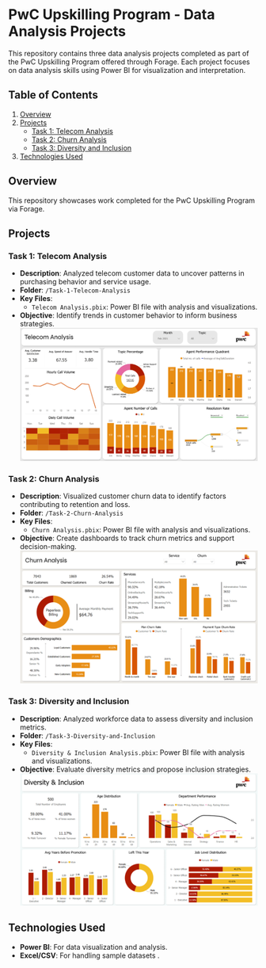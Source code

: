 # PwC Upskilling Program - Data Analysis Projects

This repository contains three data analysis projects completed as part of the PwC Upskilling Program offered through Forage. Each project focuses on data analysis skills using Power BI for visualization and interpretation.

## Table of Contents

1. [Overview](#overview)
2. [Projects](#projects)
    - [Task 1: Telecom Analysis](#task-1-telecom-analysis)
    - [Task 2: Churn Analysis](#task-2-churn-analysis)
    - [Task 3: Diversity and Inclusion](#task-3-diversity-and-inclusion)
3. [Technologies Used](#technologies-used)

## Overview

This repository showcases work completed for the PwC Upskilling Program via Forage.

## Projects

### Task 1: Telecom Analysis

-   **Description**: Analyzed telecom customer data to uncover patterns in purchasing behavior and service usage.
-   **Folder**: `/Task-1-Telecom-Analysis`
-   **Key Files**:
    -   `Telecom Analysis.pbix`: Power BI file with analysis and visualizations.
-   **Objective**: Identify trends in customer behavior to inform business strategies.
    ![dashboard 1](./Task-1-Telecom-Analysis/Images/Pwc-Telecom.png)

### Task 2: Churn Analysis

-   **Description**: Visualized customer churn data to identify factors contributing to retention and loss.
-   **Folder**: `/Task-2-Churn-Analysis`
-   **Key Files**:
    -   `Churn Analysis.pbix`: Power BI file with analysis and visualizations.
-   **Objective**: Create dashboards to track churn metrics and support decision-making.
    ![dashboard 2](./Task-2-Churn-Analysis/Images/Churn%20Dashboard.png)

### Task 3: Diversity and Inclusion

-   **Description**: Analyzed workforce data to assess diversity and inclusion metrics.
-   **Folder**: `/Task-3-Diversity-and-Inclusion`
-   **Key Files**:
    -   `Diversity & Inclusion Analysis.pbix`: Power BI file with analysis and visualizations.
-   **Objective**: Evaluate diversity metrics and propose inclusion strategies.
    ![dashboard 3](./Task-3-Diversity-Analysis/Diversity%20&%20Inclusion%20Dashboard.png)

## Technologies Used

-   **Power BI**: For data visualization and analysis.
-   **Excel/CSV**: For handling sample datasets .
